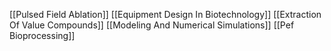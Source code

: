 [[Pulsed Field Ablation]]
[[Equipment Design In Biotechnology]]
[[Extraction Of Value Compounds]]
[[Modeling And Numerical Simulations]]
[[Pef Bioprocessing]]
